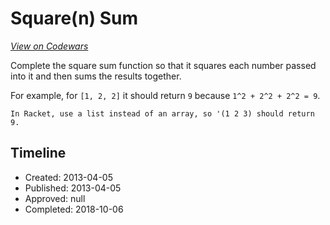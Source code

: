 # Square(n) Sum
[*View on Codewars*](https://www.codewars.com/kata/square-n-sum)

Complete the square sum function so that it squares each number passed into it and then sums the results together.

For example, for `[1, 2, 2]` it should return `9` because `1^2 + 2^2 + 2^2 = 9`.

```if:racket
In Racket, use a list instead of an array, so '(1 2 3) should return 9.
```



## Timeline
- Created: 2013-04-05
- Published: 2013-04-05
- Approved: null
- Completed: 2018-10-06